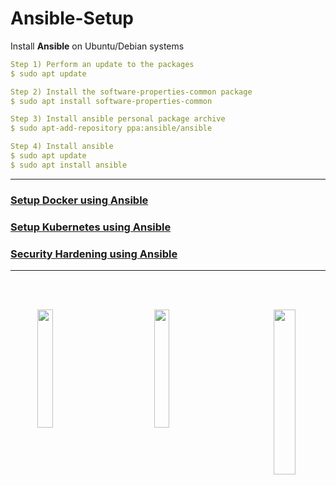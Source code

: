 # Ansible-Setup
Install **Ansible** on Ubuntu/Debian systems 
```yml
Step 1) Perform an update to the packages
$ sudo apt update

Step 2) Install the software-properties-common package
$ sudo apt install software-properties-common

Step 3) Install ansible personal package archive
$ sudo apt-add-repository ppa:ansible/ansible

Step 4) Install ansible
$ sudo apt update
$ sudo apt install ansible
```
***
### [Setup Docker using Ansible](https://github.com/Devils-Knight/test/tree/main/Docker)

### [Setup Kubernetes using Ansible](https://github.com/Devils-Knight/test/tree/main/kubernetes-setup)
### [Security Hardening using Ansible](https://github.com/Devils-Knight/test/tree/main/Security-Hardening)
***
<br><br>

<p align="center">
<a href="url"><img src="https://vectorified.com/images/kubernetes-icon-31.png" align="left" width="22%" ></a>
<img src="https://upload.wikimedia.org/wikipedia/commons/thumb/2/24/Ansible_logo.svg/1200px-Ansible_logo.svg.png" align="" width="22%">
<img src="https://www.docker.com/sites/default/files/d8/styles/role_icon/public/2019-07/Moby-logo.png" align="right" width="26%"></p>